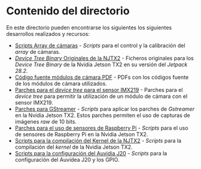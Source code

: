 # Contenido del directorio

En este directorio pueden encontrarse los siguientes los siguientes desarrollos realizados y recursos:

- [Scripts Array de cámaras](https://github.com/tidus747/Adap_multicamara_NJTX2/tree/master/Desarrollo_Software/Camera_array) - *Scripts* para el control y la calibración del *array* de cámaras.
- [*Device Tree Binary* Originales de la NJTX2](https://github.com/tidus747/Adap_multicamara_NJTX2/tree/master/Desarrollo_Software/Jetson_TX2_original_DTB) - Ficheros originales para los *Device Tree Binary* de la Nvidia Jetson TX2 en su versión del *Jetpack 28.2*.
- [Código fuente módulos de cámara PDF](https://github.com/tidus747/Adap_multicamara_NJTX2/tree/master/Desarrollo_Software/PDF_Code_Cameras) - PDFs con los códigos fuente de los módulos de cámara utilizados.
- [Parches para el *device tree* para el sensor IMX219](https://github.com/tidus747/Adap_multicamara_NJTX2/tree/master/Desarrollo_Software/Patches_DT_IMX219) - Parches para el *device tree* para permitir la utilización de un módulo de cámara con el sensor IMX219.
- [Parches para GStreamer](https://github.com/tidus747/Adap_multicamara_NJTX2/tree/master/Desarrollo_Software/Patches_Gstreamer_RAW10) - *Scripts* para aplicar los parches de *Gstreamer* en la Nvidia Jetson TX2. Estos parches permiten el uso de capturas de imágenes *raw* de 10 bits.
- [Parches para el uso de sensores de Raspberry Pi](https://github.com/tidus747/Adap_multicamara_NJTX2/tree/master/Desarrollo_Software/Patches_IMX219) - *Scripts* para el uso de sensores de Raspberry Pi en la Nvidia Jetson TX2.
- [Scripts para la compilación del Kernel de la NJTX2](https://github.com/tidus747/Adap_multicamara_NJTX2/tree/master/Desarrollo_Software/Scripts_Jetson) - *Scripts* para la compilación del *kernel* de la Nvidia Jetson TX2.
- [Scripts para la configuración del Auvidia J20](https://github.com/tidus747/Adap_multicamara_NJTX2/tree/master/Desarrollo_Software/Setup_Auvidea_J20) - *Scripts* para la configuración del Auvidea J20 y los GPIO. 
